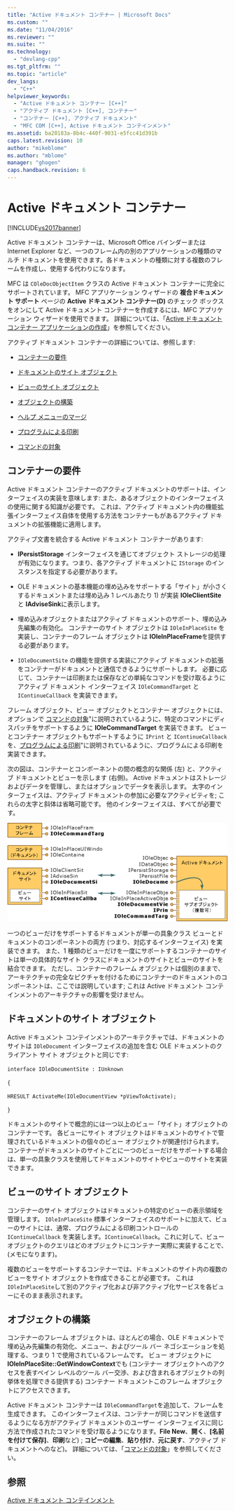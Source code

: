 ```yaml
---
title: "Active ドキュメント コンテナー | Microsoft Docs"
ms.custom: ""
ms.date: "11/04/2016"
ms.reviewer: ""
ms.suite: ""
ms.technology: 
  - "devlang-cpp"
ms.tgt_pltfrm: ""
ms.topic: "article"
dev_langs: 
  - "C++"
helpviewer_keywords: 
  - "Active ドキュメント コンテナー [C++]"
  - "アクティブ ドキュメント [C++], コンテナー"
  - "コンテナー [C++], アクティブ ドキュメント"
  - "MFC COM [C++], Active ドキュメント コンテインメント"
ms.assetid: ba20183a-8b4c-440f-9031-e5fcc41d391b
caps.latest.revision: 10
author: "mikeblome"
ms.author: "mblome"
manager: "ghogen"
caps.handback.revision: 6
---
```

# Active ドキュメント コンテナー
[!INCLUDE[vs2017banner](../assembler/inline/includes/vs2017banner.md)]

Active ドキュメント コンテナーは、Microsoft Office バインダーまたは Internet Explorer など、一つのフレーム内の別のアプリケーションの種類のマルチ ドキュメントを使用できます。各ドキュメントの種類に対する複数のフレームを作成し、使用する代わりになります。  
  
 MFC は `COleDocObjectItem` クラスの Active ドキュメント コンテナーに完全にサポートされています。  MFC アプリケーション ウィザードの **複合ドキュメント サポート** ページの **Active ドキュメント コンテナー\(D\)** のチェック ボックスをオンにして Active ドキュメント コンテナーを作成するには、MFC アプリケーション ウィザードを使用できます。  詳細については、「[Active ドキュメント コンテナー アプリケーションの作成](../mfc/creating-an-active-document-container-application.md)」を参照してください。  
  
 アクティブ ドキュメント コンテナーの詳細については、参照します:  
  
-   [コンテナーの要件](#container_requirements)  
  
-   [ドキュメントのサイト オブジェクト](#document_site_objects)  
  
-   [ビューのサイト オブジェクト](#view_site_objects)  
  
-   [オブジェクトの構築](#frame_object)  
  
-   [ヘルプ メニューのマージ](../Topic/Help%20Menu%20Merging.md)  
  
-   [プログラムによる印刷](../mfc/programmatic-printing.md)  
  
-   [コマンドの対象](../mfc/message-handling-and-command-targets.md)  
  
##  <a name="container_requirements"></a> コンテナーの要件  
 Active ドキュメント コンテナーのアクティブ ドキュメントのサポートは、インターフェイスの実装を意味します: また、あるオブジェクトのインターフェイスの使用に関する知識が必要です。  これは、アクティブ ドキュメント内の機能拡張インターフェイス自体を使用する方法をコンテナーもがあるアクティブ ドキュメントの拡張機能に適用します。  
  
 アクティブ文書を統合する Active ドキュメント コンテナーがあります:  
  
-   **IPersistStorage** インターフェイスを通じてオブジェクト ストレージの処理が有効になります。つまり、各アクティブ ドキュメントに `IStorage` のインスタンスを指定する必要があります。  
  
-   OLE ドキュメントの基本機能の埋め込みをサポートする「サイト」が小さくするドキュメントまたは埋め込み 1 レベルあたり 1\) が実装 **IOleClientSite** と **IAdviseSink**に表示します。  
  
-   埋め込みオブジェクトまたはアクティブ ドキュメントのサポート、埋め込み先編集の有効化。  コンテナーのサイト オブジェクトは `IOleInPlaceSite` を実装し、コンテナーのフレーム オブジェクトは **IOleInPlaceFrame**を提供する必要があります。  
  
-   `IOleDocumentSite` の機能を提供する実装にアクティブ ドキュメントの拡張をコンテナーがドキュメントと通信できるようにサポートします。  必要に応じて、コンテナーは印刷または保存などの単純なコマンドを受け取るようにアクティブ ドキュメント インターフェイス `IOleCommandTarget` と `IContinueCallback` を実装できます。  
  
 フレーム オブジェクト、ビュー オブジェクトとコンテナー オブジェクトには、オプションで [コマンドの対象](../mfc/message-handling-and-command-targets.md)"に説明されているように、特定のコマンドにディスパッチをサポートするように **IOleCommandTarget** を実装できます。  ビューとコンテナー オブジェクトもサポートするように `IPrint` と `IContinueCallback`を、[プログラムによる印刷](../mfc/programmatic-printing.md)"に説明されているように、プログラムによる印刷を実装できます。  
  
 次の図は、コンテナーとコンポーネントの間の概念的な関係 \(左\) と、アクティブ ドキュメントとビューを示します \(右側\)。  Active ドキュメントはストレージおよびデータを管理し、またはオプションでデータを表示します。  太字のインターフェイスは、アクティブ ドキュメントの参加に必要なアクティビティを; これらの太字と斜体は省略可能です。  他のインターフェイスは、すべてが必要です。  
  
 ![アクティブ ドキュメント コンテナー インターフェイス](../mfc/media/vc37gj1.gif "vc37gj1")  
  
 一つのビューだけをサポートするドキュメントが単一の具象クラス ビューとドキュメントのコンポーネントの両方 \(つまり、対応するインターフェイス\) を実装できます。  また、1 種類のビューだけを一度にサポートするコンテナーのサイトは単一の具体的なサイト クラスにドキュメントのサイトとビューのサイトを結合できます。  ただし、コンテナーのフレーム オブジェクトは個別のままで、アーキテクチャの完全なピクチャを付けるためにコンテナーのドキュメントのコンポーネントは、ここでは説明しています; これは Active ドキュメント コンテインメントのアーキテクチャの影響を受けません。  
  
##  <a name="document_site_objects"></a> ドキュメントのサイト オブジェクト  
 Active ドキュメント コンテインメントのアーキテクチャでは、ドキュメントのサイトは `IOleDocument` インターフェイスの追加を含む OLE ドキュメントのクライアント サイト オブジェクトと同じです:  
  
 `interface IOleDocumentSite : IUnknown`  
  
 `{`  
  
 `HRESULT ActivateMe(IOleDocumentView *pViewToActivate);`  
  
 `}`  
  
 ドキュメントのサイトで概念的には一つ以上のビュー「サイト」オブジェクトのコンテナーです。  各ビューにサイト オブジェクトはドキュメントのサイトで管理されているドキュメントの個々のビュー オブジェクトが関連付けられます。  コンテナーがドキュメントのサイトごとに一つのビューだけをサポートする場合は、単一の具象クラスを使用してドキュメントのサイトやビューのサイトを実装できます。  
  
##  <a name="view_site_objects"></a> ビューのサイト オブジェクト  
 コンテナーのサイト オブジェクトはドキュメントの特定のビューの表示領域を管理します。  `IOleInPlaceSite` 標準インターフェイスのサポートに加えて、ビューのサイトには、通常、プログラムによる印刷コントロールの `IContinueCallback` を実装します。`IContinueCallback`。これに対して、ビュー オブジェクトのクエリはどのオブジェクトにコンテナー実際に実装することで、\(メモになります\)。  
  
 複数のビューをサポートするコンテナーでは、ドキュメントのサイト内の複数のビューをサイト オブジェクトを作成できることが必要です。  これは `IOleInPlaceSite`して別のアクティブ化および非アクティブ化サービスを各ビューにそのまま表示されます。  
  
##  <a name="frame_object"></a> オブジェクトの構築  
 コンテナーのフレーム オブジェクトは、ほとんどの場合、OLE ドキュメントで埋め込み先編集の有効化、メニュー、およびツール バー ネゴシエーションを処理する、つまり 1 で使用されているフレームです。  ビュー オブジェクトに **IOleInPlaceSite::GetWindowContext**でも \(コンテナー オブジェクトへのアクセスを表すペイン レベルのツール バー交渉、および含まれるオブジェクトの列挙体を処理できる提供する\) コンテナー ドキュメントこのフレーム オブジェクトにアクセスできます。  
  
 Active ドキュメント コンテナーは `IOleCommandTarget`を追加して、フレームを生成できます。  このインターフェイスは、コンテナーが同じコマンドを送信するようになる方がアクティブ ドキュメントのユーザー インターフェイスに同じ方法で作成されたコマンドを受け取るようになります。**File New**、**開く**、**\[名前を付けて保存\]**、**印刷**など\) ; **コピーの編集**、**貼り付け**、**元に戻す**、アクティブ ドキュメントへのなど\)。  詳細については、「[コマンドの対象](../mfc/message-handling-and-command-targets.md)」を参照してください。  
  
## 参照  
 [Active ドキュメント コンテインメント](../mfc/active-document-containment.md)